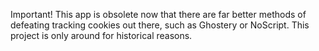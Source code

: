 Important! This app is obsolete now that there are far better methods of defeating tracking cookies out there, such as Ghostery or NoScript. This project is only around for historical reasons.

